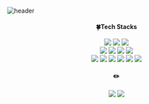 
<!--
**29074I/29074I** is a ✨ _special_ ✨ repository because its `README.md` (this file) appears on your GitHub profile.

Here are some ideas to get you started:

- 🔭 I’m currently working on ...
- 🌱 I’m currently learning ...
- 👯 I’m looking to collaborate on ...
- 🤔 I’m looking for help with ...
- 💬 Ask me about ...
- 📫 How to reach me: ...
- 😄 Pronouns: ...
- ⚡ Fun fact: ...
-->

![header](https://capsule-render.vercel.app/api?type=waving&color=0%:8C95FE,100%:D6D9FE&height=200&section=header&text=💻🗯️&fontSize=50&fontAlign=90)
<div align=center>
<h4>🍀Tech Stacks</h4>
 <img src="https://img.shields.io/badge/Java-FF7800?style=flat-square&logo=java&logoColor=white"/>
 <img src="https://img.shields.io/badge/Javascript-F7DF1E?style=flat-square&logo=javascript&logoColor=white"/>
 <img src="https://img.shields.io/badge/Kotlin-7F52FF?style=flat-square&logo=kotlin&logoColor=white"/><br>
 <img src="https://img.shields.io/badge/Spring-6DB33F?style=flat-square&logo=spring&logoColor=white"/>
 <img src="https://img.shields.io/badge/Springboot-6DB33F?style=flat-square&logo=springboot&logoColor=white"/>
 <img src="https://img.shields.io/badge/Node.js-339933?style=flat-square&logo=nodedotjs&logoColor=white"/>
 <img src="https://img.shields.io/badge/Express-000000?style=flat-square&logo=express&logoColor=white"/><br>
 <img src="https://img.shields.io/badge/React-61DAFB?style=flat-square&logo=react&logoColor=white"/>
 <img src="https://img.shields.io/badge/jQuery-0769AD?style=flat-square&logo=jquery&logoColor=white"/>
 <img src="https://img.shields.io/badge/Oracle-F80000?style=flat-square&logo=oracle&logoColor=white"/>
 <img src="https://img.shields.io/badge/Mysql-4479A1?style=flat-square&logo=mysql&logoColor=white"/>
 <img src="https://img.shields.io/badge/ApacheTomcat-F8DC75?style=flat-square&logo=apachetomcat&logoColor=white"/>
 <img src="https://img.shields.io/badge/Sequelize-52B0E7?style=flat-square&logo=sequelize&logoColor=white"/>
  <h4>✏️</h4>
<a href="https://290741.tistory.com/"><img src="https://img.shields.io/badge/tistory-FF5722?style=flat-square&logo=tistory&logoColor=white"/></a>
<a href="jhcsbw@gmail.com"><img src="https://img.shields.io/badge/gmail-EA4335?style=flat-square&logo=gmail&logoColor=white"/></a>

</div>

